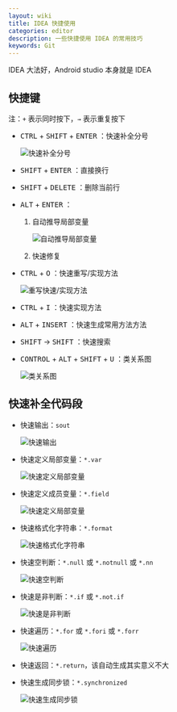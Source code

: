 ```yaml
---
layout: wiki
title: IDEA 快捷使用
categories: editor
description: 一些快捷使用 IDEA 的常用技巧
keywords: Git
---
```


IDEA 大法好，Android studio 本身就是 IDEA

## 快捷键

注：`+` 表示同时按下，`→` 表示重复按下

* <kbd>CTRL</kbd> + <kbd>SHIFT</kbd> + <kbd>ENTER</kbd> ：快速补全分号

    ![快速补全分号](https://zoharyips.github.io/images/posts/auto-generate-semicolon.gif "快速补全分号")

* <kbd>SHIFT</kbd> + <kbd>ENTER</kbd> ：直接换行

* <kbd>SHIFT</kbd> + <kbd>DELETE</kbd> ：删除当前行

* <kbd>ALT</kbd> + <kbd>ENTER</kbd> ：

    1. 自动推导局部变量

        ![自动推导局部变量](https://zoharyips.github.io/images/posts/introduce-local-variable.gif "自动推导局部变量")

    2. 快速修复

* <kbd>CTRL</kbd> + <kbd>O</kbd> ：快速重写/实现方法

    ![重写快速/实现方法](https://zoharyips.github.io/images/posts/override-or-implement.gif "快速选择重写或实现方法")

* <kbd>CTRL</kbd> + <kbd>I</kbd> ：快速实现方法

* <kbd>ALT</kbd> + <kbd>INSERT</kbd> ：快速生成常用方法方法

* <kbd>SHIFT</kbd> → <kbd>SHIFT</kbd> ：快速搜索

* <kbd>CONTROL</kbd> + <kbd>ALT</kbd> + <kbd>SHIFT</kbd> + <kbd>U</kbd> ：类关系图

    ![类关系图](https://zoharyips.github.io/images/posts/class-relation.gif "类关系图")

## 快速补全代码段

* 快速输出：`sout`

    ![快速输出](https://zoharyips.github.io/images/posts/sout.gif "快速输出")

* 快速定义局部变量：`*.var`

    ![快速定义局部变量](https://zoharyips.github.io/images/posts/var.gif "快速定义局部变量")

* 快速定义成员变量：`*.field`

    ![快速定义局部变量](https://zoharyips.github.io/images/posts/field.gif "快速定义成员变量")

* 快速格式化字符串：`*.format`

    ![快速格式化字符串](https://zoharyips.github.io/images/posts/format.gif "快速格式化字符串")

* 快速空判断：`*.null` 或 `*.notnull` 或 `*.nn`

    ![快速空判断](https://zoharyips.github.io/images/posts/null.gif "快速空判断")

* 快速是非判断：`*.if` 或 `*.not.if`

    ![快速是非判断](https://zoharyips.github.io/images/posts/if.gif "快速是非判断")

* 快速遍历：`*.for` 或 `*.fori` 或 `*.forr`

    ![快速遍历](https://zoharyips.github.io/images/posts/for.gif "快速遍历")

* 快速返回：`*.return`，该自动生成其实意义不大

* 快速生成同步锁：`*.synchronized`

    ![快速生成同步锁](https://zoharyips.github.io/images/posts/synchronized.gif "快速生成同步锁")